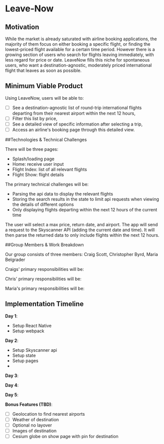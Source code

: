 # Leave-Now

## Motivation

While the market is already saturated with airline booking applications, the majority of them focus on either booking a specific flight, or finding the lowest-priced flight available for a certain time period. However there is a growing section of users who search for flights leaving immediately, with less regard for price or date. LeaveNow fills this niche for spontaneous users, who want a destination-agnostic, moderately priced international flight that leaves as soon as possible.

## Minimum Viable Product

Using LeaveNow, users will be able to:

- [ ] See a destination-agnostic list of round-trip international flights departing from their nearest airport within the next 12 hours,
- [ ] Filter this list by price,
- [ ] See a detailed view of specific information after selecting a trip,
- [ ] Access an airline's booking page through this detailed view.

##Technologies & Technical Challenges

There will be three pages:
 - Splash/loading page
 - Home: receive user input
 - Flight Index: list of all relevant flights
 - Flight Show: flight details

The primary technical challenges will be:
 - Parsing the api data to display the relevant flights
 - Storing the search results in the state to limit api requests when viewing the details of different options
 - Only displaying flights departing within the next 12 hours of the current time

 The user will select a max price, return date, and airport. The app will send a request to the Skyscanner API (adding the current date and time). It will then parse the returned data to only include flights within the next 12 hours.


##Group Members & Work Breakdown

Our group consists of three members: Craig Scott, Christopher Byrd, Maria Belgrader

Craigs' primary responsibilities will be:

Chris' primary responsibilities will be:

Maria's primary responsibilities will be:

## Implementation Timeline

**Day 1**:
  - Setup React Native
  - Setup webpack

**Day 2**:
  - Setup Skyscanner api
  - Setup state
  - Setup pages
  - 

**Day 3**:

**Day 4**:

**Day 5**:

**Bonus Features (TBD)**:
  - [ ] Geolocation to find nearest airports
  - [ ] Weather of destination
  - [ ] Optional no layover
  - [ ] Images of destination
  - [ ] Cesium globe on show page with pin for destination
